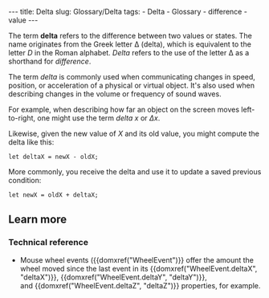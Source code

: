 --- title: Delta slug: Glossary/Delta tags: - Delta - Glossary - difference - value ---

<span class="seoSummary">The term **delta** refers to the difference between two values or states.</span> The name originates from the Greek letter Δ (delta), which is equivalent to the letter *D* in the Roman alphabet. *Delta* refers to the use of the letter Δ as a shorthand for *difference*.

The term *delta* is commonly used when communicating changes in speed, position, or acceleration of a physical or virtual object. It's also used when describing changes in the volume or frequency of sound waves.

For example, when describing how far an object on the screen moves left-to-right, one might use the term *delta x* or *Δx*.

Likewise, given the new value of *X* and its old value, you might compute the delta like this:

    let deltaX = newX - oldX;

More commonly, you receive the delta and use it to update a saved previous condition:

    let newX = oldX + deltaX;

Learn more
----------

### Technical reference

-   Mouse wheel events ({{domxref("WheelEvent")}} offer the amount the wheel moved since the last event in its {{domxref("WheelEvent.deltaX", "deltaX")}}, {{domxref("WheelEvent.deltaY", "deltaY")}}, and {{domxref("WheelEvent.deltaZ", "deltaZ")}} properties, for example.
